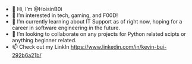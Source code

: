 - 👋 Hi, I’m @HoisinB0i
- 👀 I’m interested in tech, gaming, and F00D! 
- 🌱 I’m currently learning about IT Support as of right now, hoping for a career in software engineering in the future.
- 💞️ I’m looking to collaborate on any projects for Python related scipts or anything beginner related.
- 📫 Check out my LinkIn https://www.linkedin.com/in/kevin-bui-292b6a21b/

<!---
HoisinB0i/HoisinB0i is a ✨ special ✨ repository because its `README.md` (this file) appears on your GitHub profile.
You can click the Preview link to take a look at your changes.
--->
